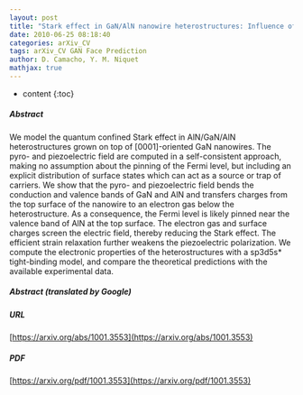 ```yaml
---
layout: post
title: "Stark effect in GaN/AlN nanowire heterostructures: Influence of strain relaxation and surface states"
date: 2010-06-25 08:18:40
categories: arXiv_CV
tags: arXiv_CV GAN Face Prediction
author: D. Camacho, Y. M. Niquet
mathjax: true
---
```


* content
{:toc}

##### Abstract
We model the quantum confined Stark effect in AlN/GaN/AlN heterostructures grown on top of [0001]-oriented GaN nanowires. The pyro- and piezoelectric field are computed in a self-consistent approach, making no assumption about the pinning of the Fermi level, but including an explicit distribution of surface states which can act as a source or trap of carriers. We show that the pyro- and piezoelectric field bends the conduction and valence bands of GaN and AlN and transfers charges from the top surface of the nanowire to an electron gas below the heterostructure. As a consequence, the Fermi level is likely pinned near the valence band of AlN at the top surface. The electron gas and surface charges screen the electric field, thereby reducing the Stark effect. The efficient strain relaxation further weakens the piezoelectric polarization. We compute the electronic properties of the heterostructures with a sp3d5s* tight-binding model, and compare the theoretical predictions with the available experimental data.

##### Abstract (translated by Google)


##### URL
[https://arxiv.org/abs/1001.3553](https://arxiv.org/abs/1001.3553)

##### PDF
[https://arxiv.org/pdf/1001.3553](https://arxiv.org/pdf/1001.3553)

